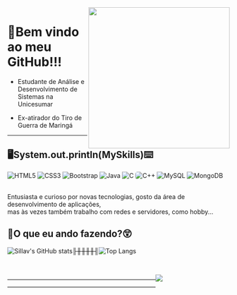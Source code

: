 <img src = "banner.gif" width = "320px" align = "right">

# 🤣Bem vindo ao meu GitHub!!!

- Estudante de Análise e Desenvolvimento de Sistemas na Unicesumar

- Ex-atirador do Tiro de Guerra de Maringá
---

## 🖥System.out.println(MySkills)⌨

<div style = "display: inline_block">
  <img src = "https://img.shields.io/badge/HTML5-E34F26?style=for-the-badge&logo=html5&logoColor=white" alt = "HTML5"/>
  <img src = "https://img.shields.io/badge/CSS3-1572B6?style=for-the-badge&logo=css3&logoColor=white" alt = "CSS3"/>
  <img src = "https://img.shields.io/badge/Bootstrap-563D7C?style=for-the-badge&logo=bootstrap&logoColor=white" alt = "Bootstrap"/>
  <img src = "https://res.cloudinary.com/practicaldev/image/fetch/s--KR6jSVNe--/c_limit%2Cf_auto%2Cfl_progressive%2Cq_auto%2Cw_880/https://img.shields.io/badge/Java-ED8B00%3Fstyle%3Dfor-the-badge%26logo%3Djava%26logoColor%3Dwhite" alt = "Java"/>
  <img src = "https://img.shields.io/badge/C-00599C?style=for-the-badge&logo=c&logoColor=white" alt = "C"/>
  <img src = "https://img.shields.io/badge/C%2B%2B-00599C?style=for-the-badge&logo=c%2B%2B&logoColor=white" alt = "C++" style = "border-radius: 5px"/>
  <img src = "https://img.shields.io/badge/MySQL-00000F?style=for-the-badge&logo=mysql&logoColor=white" alt = "MySQL"/>
  <img src = "https://img.shields.io/badge/MongoDB-4EA94B?style=for-the-badge&logo=mongodb&logoColor=white" alt = "MongoDB"/>
</div>

<br>

Entusiasta e curioso por novas tecnologias, gosto da área de desenvolvimento de aplicações,<br>mas às vezes também trabalho com redes e servidores, como hobby...

## 🤔O que eu ando fazendo?😲

![Sillav's GitHub stats](https://github-readme-stats.vercel.app/api?username=Sillav&show_icons=true&theme=dracula)╟╫╫╫╫╢![Top Langs](https://github-readme-stats.vercel.app/api/top-langs/?username=Sillav&layout=compact)

<br>

————————————————————————![](https://komarev.com/ghpvc/?username=your-github-Sillav&style=for-the-badge)————————————————————————


